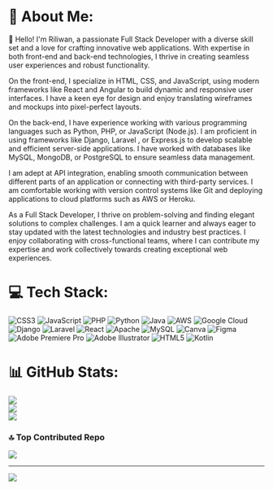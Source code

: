 # 💫 About Me:
👋 Hello! I'm Riliwan, a passionate Full Stack Developer with a diverse skill set and a love for crafting innovative web applications. With expertise in both front-end and back-end technologies, I thrive in creating seamless user experiences and robust functionality.

On the front-end, I specialize in HTML, CSS, and JavaScript, using modern frameworks like React and Angular to build dynamic and responsive user interfaces. I have a keen eye for design and enjoy translating wireframes and mockups into pixel-perfect layouts.

On the back-end, I have experience working with various programming languages such as Python, PHP, or JavaScript (Node.js). I am proficient in using frameworks like Django, Laravel , or Express.js to develop scalable and efficient server-side applications. I have worked with databases like MySQL, MongoDB, or PostgreSQL to ensure seamless data management.

I am adept at API integration, enabling smooth communication between different parts of an application or connecting with third-party services. I am comfortable working with version control systems like Git and deploying applications to cloud platforms such as AWS or Heroku.

As a Full Stack Developer, I thrive on problem-solving and finding elegant solutions to complex challenges. I am a quick learner and always eager to stay updated with the latest technologies and industry best practices. I enjoy collaborating with cross-functional teams, where I can contribute my expertise and work collectively towards creating exceptional web experiences.



# 💻 Tech Stack:
![CSS3](https://img.shields.io/badge/css3-%231572B6.svg?style=for-the-badge&logo=css3&logoColor=white) ![JavaScript](https://img.shields.io/badge/javascript-%23323330.svg?style=for-the-badge&logo=javascript&logoColor=%23F7DF1E) ![PHP](https://img.shields.io/badge/php-%23777BB4.svg?style=for-the-badge&logo=php&logoColor=white) ![Python](https://img.shields.io/badge/python-3670A0?style=for-the-badge&logo=python&logoColor=ffdd54) ![Java](https://img.shields.io/badge/java-%23ED8B00.svg?style=for-the-badge&logo=java&logoColor=white) ![AWS](https://img.shields.io/badge/AWS-%23FF9900.svg?style=for-the-badge&logo=amazon-aws&logoColor=white) ![Google Cloud](https://img.shields.io/badge/Google%20Cloud-%234285F4.svg?style=for-the-badge&logo=google-cloud&logoColor=white) ![Django](https://img.shields.io/badge/django-%23092E20.svg?style=for-the-badge&logo=django&logoColor=white) ![Laravel](https://img.shields.io/badge/laravel-%23FF2D20.svg?style=for-the-badge&logo=laravel&logoColor=white) ![React](https://img.shields.io/badge/react-%2320232a.svg?style=for-the-badge&logo=react&logoColor=%2361DAFB) ![Apache](https://img.shields.io/badge/apache-%23D42029.svg?style=for-the-badge&logo=apache&logoColor=white) ![MySQL](https://img.shields.io/badge/mysql-%2300f.svg?style=for-the-badge&logo=mysql&logoColor=white) ![Canva](https://img.shields.io/badge/Canva-%2300C4CC.svg?style=for-the-badge&logo=Canva&logoColor=white) 	![Figma](https://img.shields.io/badge/figma-%23F24E1E.svg?style=for-the-badge&logo=figma&logoColor=white) ![Adobe Premiere Pro](https://img.shields.io/badge/Adobe%20Premiere%20Pro-9999FF.svg?style=for-the-badge&logo=Adobe%20Premiere%20Pro&logoColor=white) ![Adobe Illustrator](https://img.shields.io/badge/adobeillustrator-%23FF9A00.svg?style=for-the-badge&logo=adobeillustrator&logoColor=white) ![HTML5](https://img.shields.io/badge/html5-%23E34F26.svg?style=for-the-badge&logo=html5&logoColor=white) ![Kotlin](https://img.shields.io/badge/kotlin-%230095D5.svg?style=for-the-badge&logo=kotlin&logoColor=white)
# 📊 GitHub Stats:
![](https://github-readme-stats.vercel.app/api?username=Riliwan-dev&theme=radical&hide_border=true&include_all_commits=true&count_private=true)<br/>
![](https://github-readme-streak-stats.herokuapp.com/?user=Riliwan-dev&theme=radical&hide_border=true)<br/>
![](https://github-readme-stats.vercel.app/api/top-langs/?username=Riliwan-dev&theme=radical&hide_border=true&include_all_commits=true&count_private=true&layout=compact)

### 🔝 Top Contributed Repo
![](https://github-contributor-stats.vercel.app/api?username=Riliwan-dev&limit=5&theme=dark&combine_all_yearly_contributions=true)

---
[![](https://visitcount.itsvg.in/api?id=Riliwan-dev&icon=0&color=0)](https://visitcount.itsvg.in)

<!-- Proudly created with GPRM ( https://gprm.itsvg.in ) -->
